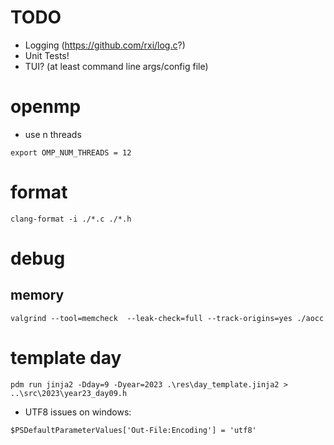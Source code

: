 # TODO
- Logging (https://github.com/rxi/log.c?)
- Unit Tests!
- TUI? (at least command line args/config file)

# openmp

- use n threads

``` 
export OMP_NUM_THREADS = 12
```

# format

```
clang-format -i ./*.c ./*.h
```

# debug

## memory

```
valgrind --tool=memcheck  --leak-check=full --track-origins=yes ./aocc
```

# template day

```
pdm run jinja2 -Dday=9 -Dyear=2023 .\res\day_template.jinja2 > ..\src\2023\year23_day09.h
```

- UTF8 issues on windows:

```
$PSDefaultParameterValues['Out-File:Encoding'] = 'utf8'
```
